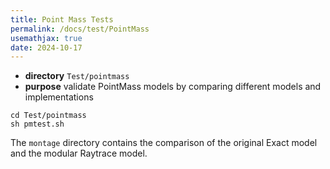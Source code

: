 ```yaml
---
title: Point Mass Tests
permalink: /docs/test/PointMass
usemathjax: true
date: 2024-10-17
---
```


+ **directory** `Test/pointmass` 
+ **purpose** validate PointMass models by comparing different models and implementations

```
cd Test/pointmass
sh pmtest.sh
```

The `montage` directory contains the comparison of the original Exact model and the
modular Raytrace model.
